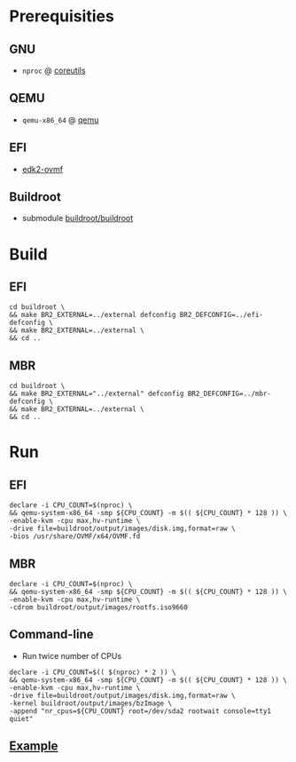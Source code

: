 # Prerequisities
## GNU
* `nproc` @ [coreutils](https://www.gnu.org/software/coreutils)
## QEMU
* `qemu-x86_64` @ [qemu](https://wiki.qemu.org)
## EFI
* [edk2-ovmf](https://github.com/tianocore/edk2)

## Buildroot
* submodule [buildroot/buildroot](https://github.com/buildroot/buildroot)

# Build
## EFI
```
cd buildroot \
&& make BR2_EXTERNAL=../external defconfig BR2_DEFCONFIG=../efi-defconfig \
&& make BR2_EXTERNAL=../external \
&& cd ..
```
## MBR
```
cd buildroot \
&& make BR2_EXTERNAL="../external" defconfig BR2_DEFCONFIG=../mbr-defconfig \
&& make BR2_EXTERNAL=../external \
&& cd ..
```
# Run
## EFI
```
declare -i CPU_COUNT=$(nproc) \
&& qemu-system-x86_64 -smp ${CPU_COUNT} -m $(( ${CPU_COUNT} * 128 )) \
-enable-kvm -cpu max,hv-runtime \
-drive file=buildroot/output/images/disk.img,format=raw \
-bios /usr/share/OVMF/x64/OVMF.fd
```
## MBR
```
declare -i CPU_COUNT=$(nproc) \
&& qemu-system-x86_64 -smp ${CPU_COUNT} -m $(( ${CPU_COUNT} * 128 )) \
-enable-kvm -cpu max,hv-runtime \
-cdrom buildroot/output/images/rootfs.iso9660
```

## Command-line
* Run twice number of CPUs
```
declare -i CPU_COUNT=$(( $(nproc) * 2 )) \
&& qemu-system-x86_64 -smp ${CPU_COUNT} -m $(( ${CPU_COUNT} * 128 )) \
-enable-kvm -cpu max,hv-runtime \
-drive file=buildroot/output/images/disk.img,format=raw \
-kernel buildroot/output/images/bzImage \
-append "nr_cpus=${CPU_COUNT} root=/dev/sda2 rootwait console=tty1 quiet"
```

## [Example](https://github.com/cyring/CoreFreq-buildroot/issues/1)
